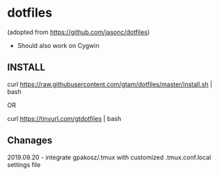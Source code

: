 # dotfiles
(adopted from https://github.com/jasonc/dotfiles)
- Should also work on Cygwin

## INSTALL ##
curl https://raw.githubusercontent.com/gtam/dotfiles/master/install.sh | bash

OR

curl https://tinyurl.com/gtdotfiles | bash

## Chanages ##
2019.09.20 - integrate gpakosz/.tmux with customized .tmux.conf.local settings file
